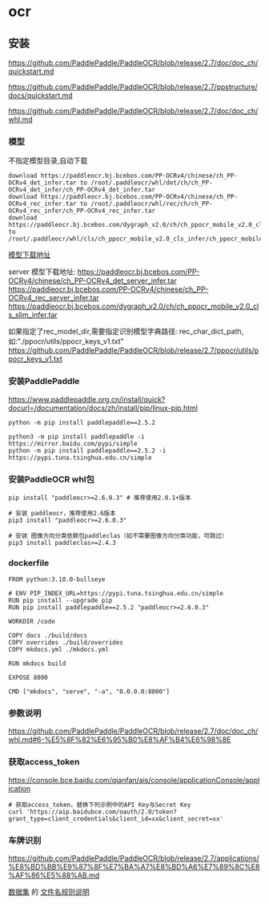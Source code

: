 # ocr


## 安装
https://github.com/PaddlePaddle/PaddleOCR/blob/release/2.7/doc/doc_ch/quickstart.md

https://github.com/PaddlePaddle/PaddleOCR/blob/release/2.7/ppstructure/docs/quickstart.md

https://github.com/PaddlePaddle/PaddleOCR/blob/release/2.7/doc/doc_ch/whl.md



### 模型
不指定模型目录,自动下载
```
download https://paddleocr.bj.bcebos.com/PP-OCRv4/chinese/ch_PP-OCRv4_det_infer.tar to /root/.paddleocr/whl/det/ch/ch_PP-OCRv4_det_infer/ch_PP-OCRv4_det_infer.tar
download https://paddleocr.bj.bcebos.com/PP-OCRv4/chinese/ch_PP-OCRv4_rec_infer.tar to /root/.paddleocr/whl/rec/ch/ch_PP-OCRv4_rec_infer/ch_PP-OCRv4_rec_infer.tar
download https://paddleocr.bj.bcebos.com/dygraph_v2.0/ch/ch_ppocr_mobile_v2.0_cls_infer.tar to /root/.paddleocr/whl/cls/ch_ppocr_mobile_v2.0_cls_infer/ch_ppocr_mobile_v2.0_cls_infer.tar
```


[模型下载地址](https://gitee.com/paddlepaddle/PaddleOCR/blob/dygraph/doc/doc_ch/models_list.md)

server 模型下载地址:
https://paddleocr.bj.bcebos.com/PP-OCRv4/chinese/ch_PP-OCRv4_det_server_infer.tar
https://paddleocr.bj.bcebos.com/PP-OCRv4/chinese/ch_PP-OCRv4_rec_server_infer.tar
https://paddleocr.bj.bcebos.com/dygraph_v2.0/ch/ch_ppocr_mobile_v2.0_cls_slim_infer.tar

如果指定了rec_model_dir,需要指定识别模型字典路径: rec_char_dict_path,如:"./ppocr/utils/ppocr_keys_v1.txt"
https://github.com/PaddlePaddle/PaddleOCR/blob/release/2.7/ppocr/utils/ppocr_keys_v1.txt

### 安装PaddlePaddle

https://www.paddlepaddle.org.cn/install/quick?docurl=/documentation/docs/zh/install/pip/linux-pip.html

`python -m pip install paddlepaddle==2.5.2`
```
python3 -m pip install paddlepaddle -i https://mirror.baidu.com/pypi/simple
python -m pip install paddlepaddle==2.5.2 -i https://pypi.tuna.tsinghua.edu.cn/simple
```
### 安装PaddleOCR whl包
`pip install "paddleocr>=2.6.0.3" # 推荐使用2.0.1+版本`

```
# 安装 paddleocr，推荐使用2.6版本
pip3 install "paddleocr>=2.6.0.3"

# 安装 图像方向分类依赖包paddleclas（如不需要图像方向分类功能，可跳过）
pip3 install paddleclas>=2.4.3
```

### dockerfile
```
FROM python:3.10.0-bullseye

# ENV PIP_INDEX_URL=https://pypi.tuna.tsinghua.edu.cn/simple
RUN pip install --upgrade pip
RUN pip install paddlepaddle==2.5.2 "paddleocr>=2.6.0.3"

WORKDIR /code

COPY docs ./build/docs
COPY overrides ./build/overrides
COPY mkdocs.yml ./mkdocs.yml

RUN mkdocs build

EXPOSE 8000

CMD ["mkdocs", "serve", "-a", "0.0.0.0:8000"]
```

### 参数说明
https://github.com/PaddlePaddle/PaddleOCR/blob/release/2.7/doc/doc_ch/whl.md#6-%E5%8F%82%E6%95%B0%E8%AF%B4%E6%98%8E


### 获取access_token
https://console.bce.baidu.com/qianfan/ais/console/applicationConsole/application
```
# 获取access_token，替换下列示例中的API Key与Secret Key
curl 'https://aip.baidubce.com/oauth/2.0/token?grant_type=client_credentials&client_id=xx&client_secret=xx'
```

### 车牌识别
https://github.com/PaddlePaddle/PaddleOCR/blob/release/2.7/applications/%E8%BD%BB%E9%87%8F%E7%BA%A7%E8%BD%A6%E7%89%8C%E8%AF%86%E5%88%AB.md

[数据集](https://aistudio.baidu.com/datasetdetail/101595) 的 [文件名规则说明](https://github.com/PaddlePaddle/PaddleOCR/blob/release/2.7/applications/%E8%BD%BB%E9%87%8F%E7%BA%A7%E8%BD%A6%E7%89%8C%E8%AF%86%E5%88%AB.md#31-%E6%95%B0%E6%8D%AE%E9%9B%86%E6%A0%87%E6%B3%A8%E8%A7%84%E5%88%99)
